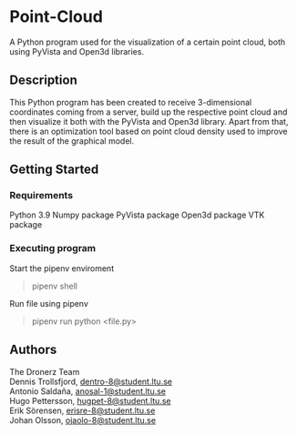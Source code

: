 # Point-Cloud

A Python program used for the visualization of a certain point cloud, both using PyVista and Open3d libraries.

## Description

This Python program has been created to receive 3-dimensional coordinates coming from a server, build up the respective point cloud and then visualize it both with the PyVista and Open3d library. Apart from that, there is an optimization tool based on point cloud density used to improve the result of the graphical model.

## Getting Started

### Requirements

Python 3.9
Numpy package
PyVista package
Open3d package
VTK package

### Executing program

Start the pipenv enviroment
> pipenv shell 

Run file using pipenv
> pipenv run python <file.py>

## Authors

The Dronerz Team  
Dennis Trollsfjord, dentro-8@student.ltu.se  
Antonio Saldaña, anosal-1@student.ltu.se  
Hugo Pettersson, hugpet-8@student.ltu.se  
Erik Sörensen, erisre-8@student.ltu.se  
Johan Olsson, ojaolo-8@student.ltu.se  


